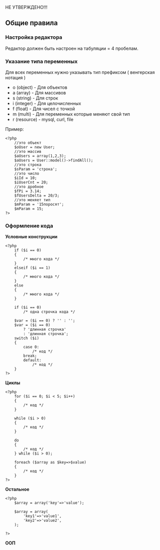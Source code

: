 НЕ УТВЕРЖДЕНО!!!

## Общие правила

### Настройка редактора

Редактор должен быть настроен на табуляции = 4 пробелам. 

### Указание типа переменных

Для всех переменных нужно указывать тип префиксом ( венгерская нотация )

* o (object) - Для объектов
* a (array) - Для массивов
* s (string) - Для строк
* i (integer) - Для целочисленных
* f (float) - Для чисел с точкой
* m (multi) - Для переменных которые меняют свой тип
* r (resource) - mysql, curl, file

    
Пример:

    <?php
		//это объект
		$oUser = new User;
		//это массив
		$aUsers = array(1,2,3);
		$aUsers = User::model()->findAll();
		//это строка
		$sParam = 'строка';
		//это число
		$iId = 10;
		$iUserCnt = 20;
		//это дробное
		$fPi = 3.14;
		$fUsersDelta = 20/3;
		//это меняет тип
		$mParam = '15поросят';
		$mParam = 15;
	?>

### Оформление кода
**Условные конструкции**

    <?php
        if ($i == 0)
        {
            /* много кода */
        }
        elseif ($i == 1)
        {
            /* много кода */
        }
        else 
        {
            /* много кода */
        }

        if ($i == 0)
            /* одна строчка кода */

        $var = ($i == 0) ? '' : '';
        $var = ($i == 0) 
            ? 'длинная строчка'
            : 'длинная строчка';
        switch ($i) 
        {
            case 0:
                /* код */
            break;
            default:
                /* код */
        }
    ?>
**Циклы**

    <?php
        for ($i == 0; $i < 5; $i++)
        {
            /* код */
        }

        while ($i > 0)
        {
            /* код */
        }

        do 
        {
            /* код */
        } while ($i > 0);

        foreach ($array as $key=>$value)
        {
            /* код */
        }
    ?>

**Остальное**

    <?php
        $array = array('key'=>'value');

        $array = array(
            'key1'=>'value1',
            'key2'=>'value2',
        );

    ?>

**ООП**
